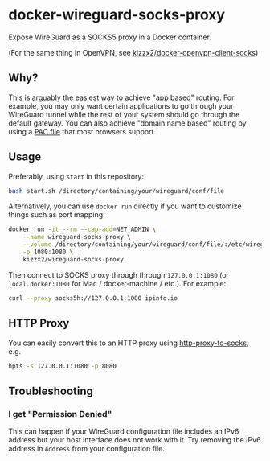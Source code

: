 # docker-wireguard-socks-proxy

Expose WireGuard as a SOCKS5 proxy in a Docker container.

(For the same thing in OpenVPN, see [kizzx2/docker-openvpn-client-socks](https://github.com/kizzx2/docker-openvpn-client-socks))

## Why?

This is arguably the easiest way to achieve "app based" routing. For example, you may only want certain applications to go through your WireGuard tunnel while the rest of your system should go through the default gateway. You can also achieve "domain name based" routing by using a [PAC file](https://developer.mozilla.org/en-US/docs/Web/HTTP/Proxy_servers_and_tunneling/Proxy_Auto-Configuration_(PAC)_file) that most browsers support.

## Usage

Preferably, using `start` in this repository:
```bash
bash start.sh /directory/containing/your/wireguard/conf/file
```

Alternatively, you can use `docker run` directly if you want to customize things such as port mapping:

```bash
docker run -it --rm --cap-add=NET_ADMIN \
    --name wireguard-socks-proxy \
    --volume /directory/containing/your/wireguard/conf/file/:/etc/wireguard/vpn.conf:ro \
    -p 1080:1080 \
    kizzx2/wireguard-socks-proxy
```

Then connect to SOCKS proxy through through `127.0.0.1:1080` (or `local.docker:1080` for Mac / docker-machine / etc.). For example:

```bash
curl --proxy socks5h://127.0.0.1:1080 ipinfo.io
```

## HTTP Proxy

You can easily convert this to an HTTP proxy using [http-proxy-to-socks](https://github.com/oyyd/http-proxy-to-socks), e.g.

```bash
hpts -s 127.0.0.1:1080 -p 8080
```

## Troubleshooting

### I get "Permission Denied"

This can happen if your WireGuard configuration file includes an IPv6 address but your host interface does not work with it. Try removing the IPv6 address in `Address` from your configuration file.
